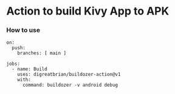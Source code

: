 # Action to build Kivy App to APK

### How to use  
```
on:
  push:
    branches: [ main ]

jobs:
  - name: Build
    uses: digreatbrian/buildozer-action@v1
    with:
      command: buildozer -v android debug
```
